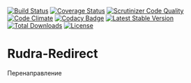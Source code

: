 [![Build Status](https://travis-ci.org/Jagepard/Rudra-Redirect.svg?branch=master)](https://travis-ci.org/Jagepard/Rudra-Redirect)
[![Coverage Status](https://coveralls.io/repos/github/Jagepard/Rudra-Redirect/badge.svg?branch=master)](https://coveralls.io/github/Jagepard/Rudra-Redirect?branch=master)
[![Scrutinizer Code Quality](https://scrutinizer-ci.com/g/Jagepard/Rudra-Redirect/badges/quality-score.png?b=master)](https://scrutinizer-ci.com/g/Jagepard/Rudra-Redirect/?branch=master)
[![Code Climate](https://codeclimate.com/github/Jagepard/Rudra-Redirect/badges/gpa.svg)](https://codeclimate.com/github/Jagepard/Rudra-Redirect)
[![Codacy Badge](https://api.codacy.com/project/badge/Grade/f913ad2a7d6540a984fe717e30bbcf7a)](https://www.codacy.com/app/Jagepard/Rudra-Redirect?utm_source=github.com&amp;utm_medium=referral&amp;utm_content=Jagepard/Rudra-Redirect&amp;utm_campaign=Badge_Grade)
[![Latest Stable Version](https://poser.pugx.org/rudra/validation/v/stable)](https://packagist.org/packages/rudra/redirect)
[![Total Downloads](https://poser.pugx.org/rudra/validation/downloads)](https://packagist.org/packages/rudra/redirect)
[![License](https://poser.pugx.org/rudra/validation/license)](https://packagist.org/packages/rudra/redirect)
# Rudra-Redirect
Перенаправление

